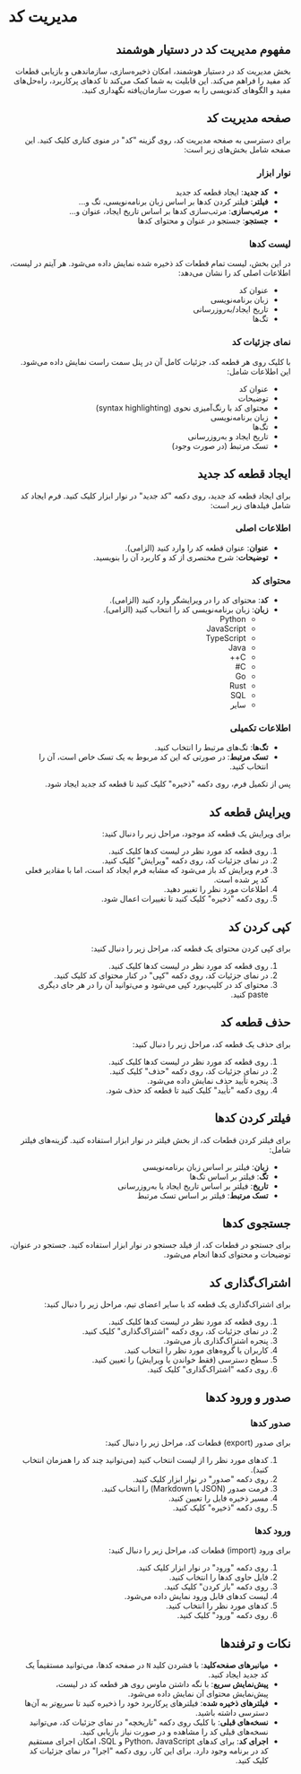 # مدیریت کد

<div dir="rtl">

## مفهوم مدیریت کد در دستیار هوشمند

بخش مدیریت کد در دستیار هوشمند، امکان ذخیره‌سازی، سازماندهی و بازیابی قطعات کد مفید را فراهم می‌کند. این قابلیت به شما کمک می‌کند تا کدهای پرکاربرد، راه‌حل‌های مفید و الگوهای کدنویسی را به صورت سازمان‌یافته نگهداری کنید.

## صفحه مدیریت کد

برای دسترسی به صفحه مدیریت کد، روی گزینه "کد" در منوی کناری کلیک کنید. این صفحه شامل بخش‌های زیر است:

### نوار ابزار

- **کد جدید**: ایجاد قطعه کد جدید
- **فیلتر**: فیلتر کردن کدها بر اساس زبان برنامه‌نویسی، تگ و...
- **مرتب‌سازی**: مرتب‌سازی کدها بر اساس تاریخ ایجاد، عنوان و...
- **جستجو**: جستجو در عنوان و محتوای کدها

### لیست کدها

در این بخش، لیست تمام قطعات کد ذخیره شده نمایش داده می‌شود. هر آیتم در لیست، اطلاعات اصلی کد را نشان می‌دهد:

- عنوان کد
- زبان برنامه‌نویسی
- تاریخ ایجاد/به‌روزرسانی
- تگ‌ها

### نمای جزئیات کد

با کلیک روی هر قطعه کد، جزئیات کامل آن در پنل سمت راست نمایش داده می‌شود. این اطلاعات شامل:

- عنوان کد
- توضیحات
- محتوای کد با رنگ‌آمیزی نحوی (syntax highlighting)
- زبان برنامه‌نویسی
- تگ‌ها
- تاریخ ایجاد و به‌روزرسانی
- تسک مرتبط (در صورت وجود)

## ایجاد قطعه کد جدید

برای ایجاد قطعه کد جدید، روی دکمه "کد جدید" در نوار ابزار کلیک کنید. فرم ایجاد کد شامل فیلدهای زیر است:

### اطلاعات اصلی
- **عنوان**: عنوان قطعه کد را وارد کنید (الزامی).
- **توضیحات**: شرح مختصری از کد و کاربرد آن را بنویسید.

### محتوای کد
- **کد**: محتوای کد را در ویرایشگر وارد کنید (الزامی).
- **زبان**: زبان برنامه‌نویسی کد را انتخاب کنید (الزامی).
  - Python
  - JavaScript
  - TypeScript
  - Java
  - C++
  - C#
  - Go
  - Rust
  - SQL
  - سایر

### اطلاعات تکمیلی
- **تگ‌ها**: تگ‌های مرتبط را انتخاب کنید.
- **تسک مرتبط**: در صورتی که این کد مربوط به یک تسک خاص است، آن را انتخاب کنید.

پس از تکمیل فرم، روی دکمه "ذخیره" کلیک کنید تا قطعه کد جدید ایجاد شود.

## ویرایش قطعه کد

برای ویرایش یک قطعه کد موجود، مراحل زیر را دنبال کنید:

1. روی قطعه کد مورد نظر در لیست کدها کلیک کنید.
2. در نمای جزئیات کد، روی دکمه "ویرایش" کلیک کنید.
3. فرم ویرایش کد باز می‌شود که مشابه فرم ایجاد کد است، اما با مقادیر فعلی کد پر شده است.
4. اطلاعات مورد نظر را تغییر دهید.
5. روی دکمه "ذخیره" کلیک کنید تا تغییرات اعمال شود.

## کپی کردن کد

برای کپی کردن محتوای یک قطعه کد، مراحل زیر را دنبال کنید:

1. روی قطعه کد مورد نظر در لیست کدها کلیک کنید.
2. در نمای جزئیات کد، روی دکمه "کپی" در کنار محتوای کد کلیک کنید.
3. محتوای کد در کلیپ‌بورد کپی می‌شود و می‌توانید آن را در هر جای دیگری paste کنید.

## حذف قطعه کد

برای حذف یک قطعه کد، مراحل زیر را دنبال کنید:

1. روی قطعه کد مورد نظر در لیست کدها کلیک کنید.
2. در نمای جزئیات کد، روی دکمه "حذف" کلیک کنید.
3. پنجره تأیید حذف نمایش داده می‌شود.
4. روی دکمه "تأیید" کلیک کنید تا قطعه کد حذف شود.

## فیلتر کردن کدها

برای فیلتر کردن قطعات کد، از بخش فیلتر در نوار ابزار استفاده کنید. گزینه‌های فیلتر شامل:

- **زبان**: فیلتر بر اساس زبان برنامه‌نویسی
- **تگ**: فیلتر بر اساس تگ‌ها
- **تاریخ**: فیلتر بر اساس تاریخ ایجاد یا به‌روزرسانی
- **تسک مرتبط**: فیلتر بر اساس تسک مرتبط

## جستجوی کدها

برای جستجو در قطعات کد، از فیلد جستجو در نوار ابزار استفاده کنید. جستجو در عنوان، توضیحات و محتوای کدها انجام می‌شود.

## اشتراک‌گذاری کد

برای اشتراک‌گذاری یک قطعه کد با سایر اعضای تیم، مراحل زیر را دنبال کنید:

1. روی قطعه کد مورد نظر در لیست کدها کلیک کنید.
2. در نمای جزئیات کد، روی دکمه "اشتراک‌گذاری" کلیک کنید.
3. پنجره اشتراک‌گذاری باز می‌شود.
4. کاربران یا گروه‌های مورد نظر را انتخاب کنید.
5. سطح دسترسی (فقط خواندن یا ویرایش) را تعیین کنید.
6. روی دکمه "اشتراک‌گذاری" کلیک کنید.

## صدور و ورود کدها

### صدور کدها

برای صدور (export) قطعات کد، مراحل زیر را دنبال کنید:

1. کدهای مورد نظر را از لیست انتخاب کنید (می‌توانید چند کد را همزمان انتخاب کنید).
2. روی دکمه "صدور" در نوار ابزار کلیک کنید.
3. فرمت صدور (JSON یا Markdown) را انتخاب کنید.
4. مسیر ذخیره فایل را تعیین کنید.
5. روی دکمه "ذخیره" کلیک کنید.

### ورود کدها

برای ورود (import) قطعات کد، مراحل زیر را دنبال کنید:

1. روی دکمه "ورود" در نوار ابزار کلیک کنید.
2. فایل حاوی کدها را انتخاب کنید.
3. روی دکمه "باز کردن" کلیک کنید.
4. لیست کدهای قابل ورود نمایش داده می‌شود.
5. کدهای مورد نظر را انتخاب کنید.
6. روی دکمه "ورود" کلیک کنید.

## نکات و ترفندها

- **میانبرهای صفحه‌کلید**: با فشردن کلید `N` در صفحه کدها، می‌توانید مستقیماً یک کد جدید ایجاد کنید.
- **پیش‌نمایش سریع**: با نگه داشتن ماوس روی هر قطعه کد در لیست، پیش‌نمایش محتوای آن نمایش داده می‌شود.
- **فیلترهای ذخیره شده**: فیلترهای پرکاربرد خود را ذخیره کنید تا سریع‌تر به آن‌ها دسترسی داشته باشید.
- **نسخه‌های قبلی**: با کلیک روی دکمه "تاریخچه" در نمای جزئیات کد، می‌توانید نسخه‌های قبلی کد را مشاهده و در صورت نیاز بازیابی کنید.
- **اجرای کد**: برای کدهای Python، JavaScript و SQL، امکان اجرای مستقیم کد در برنامه وجود دارد. برای این کار، روی دکمه "اجرا" در نمای جزئیات کد کلیک کنید.

</div> 